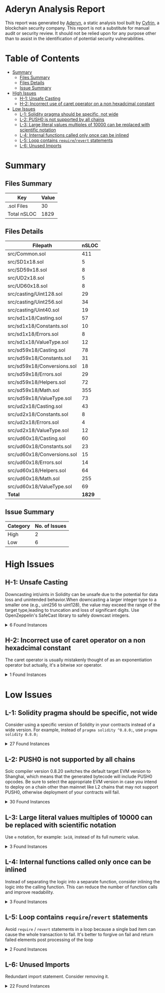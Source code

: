 # Aderyn Analysis Report

This report was generated by [Aderyn](https://github.com/Cyfrin/aderyn), a static analysis tool built by [Cyfrin](https://cyfrin.io), a blockchain security company. This report is not a substitute for manual audit or security review. It should not be relied upon for any purpose other than to assist in the identification of potential security vulnerabilities.
# Table of Contents

- [Summary](#summary)
  - [Files Summary](#files-summary)
  - [Files Details](#files-details)
  - [Issue Summary](#issue-summary)
- [High Issues](#high-issues)
  - [H-1: Unsafe Casting](#h-1-unsafe-casting)
  - [H-2: Incorrect use of caret operator on a non hexadcimal constant](#h-2-incorrect-use-of-caret-operator-on-a-non-hexadcimal-constant)
- [Low Issues](#low-issues)
  - [L-1: Solidity pragma should be specific, not wide](#l-1-solidity-pragma-should-be-specific-not-wide)
  - [L-2: PUSH0 is not supported by all chains](#l-2-push0-is-not-supported-by-all-chains)
  - [L-3: Large literal values multiples of 10000 can be replaced with scientific notation](#l-3-large-literal-values-multiples-of-10000-can-be-replaced-with-scientific-notation)
  - [L-4: Internal functions called only once can be inlined](#l-4-internal-functions-called-only-once-can-be-inlined)
  - [L-5: Loop contains `require`/`revert` statements](#l-5-loop-contains-requirerevert-statements)
  - [L-6: Unused Imports](#l-6-unused-imports)


# Summary

## Files Summary

| Key | Value |
| --- | --- |
| .sol Files | 30 |
| Total nSLOC | 1829 |


## Files Details

| Filepath | nSLOC |
| --- | --- |
| src/Common.sol | 411 |
| src/SD1x18.sol | 5 |
| src/SD59x18.sol | 8 |
| src/UD2x18.sol | 5 |
| src/UD60x18.sol | 8 |
| src/casting/Uint128.sol | 29 |
| src/casting/Uint256.sol | 34 |
| src/casting/Uint40.sol | 19 |
| src/sd1x18/Casting.sol | 57 |
| src/sd1x18/Constants.sol | 10 |
| src/sd1x18/Errors.sol | 8 |
| src/sd1x18/ValueType.sol | 12 |
| src/sd59x18/Casting.sol | 78 |
| src/sd59x18/Constants.sol | 31 |
| src/sd59x18/Conversions.sol | 18 |
| src/sd59x18/Errors.sol | 29 |
| src/sd59x18/Helpers.sol | 72 |
| src/sd59x18/Math.sol | 355 |
| src/sd59x18/ValueType.sol | 73 |
| src/ud2x18/Casting.sol | 43 |
| src/ud2x18/Constants.sol | 8 |
| src/ud2x18/Errors.sol | 4 |
| src/ud2x18/ValueType.sol | 12 |
| src/ud60x18/Casting.sol | 60 |
| src/ud60x18/Constants.sol | 23 |
| src/ud60x18/Conversions.sol | 15 |
| src/ud60x18/Errors.sol | 14 |
| src/ud60x18/Helpers.sol | 64 |
| src/ud60x18/Math.sol | 255 |
| src/ud60x18/ValueType.sol | 69 |
| **Total** | **1829** |


## Issue Summary

| Category | No. of Issues |
| --- | --- |
| High | 2 |
| Low | 6 |


# High Issues

## H-1: Unsafe Casting

Downcasting int/uints in Solidity can be unsafe due to the potential for data loss and unintended behavior.When downcasting a larger integer type to a smaller one (e.g., uint256 to uint128), the value may exceed the range of the target type,leading to truncation and loss of significant digits. Use OpenZeppelin's SafeCast library to safely downcast integers.

<details><summary>6 Found Instances</summary>


- Found in src/sd59x18/Casting.sol [Line: 31](../tests/prb-math/src/sd59x18/Casting.sol#L31)

	```solidity
	    result = SD1x18.wrap(int64(xInt));
	```

- Found in src/ud2x18/Casting.sol [Line: 54](../tests/prb-math/src/ud2x18/Casting.sol#L54)

	```solidity
	    result = uint40(xUint);
	```

- Found in src/ud60x18/Casting.sol [Line: 22](../tests/prb-math/src/ud60x18/Casting.sol#L22)

	```solidity
	    result = SD1x18.wrap(int64(uint64(xUint)));
	```

- Found in src/ud60x18/Casting.sol [Line: 33](../tests/prb-math/src/ud60x18/Casting.sol#L33)

	```solidity
	    result = UD2x18.wrap(uint64(xUint));
	```

- Found in src/ud60x18/Casting.sol [Line: 61](../tests/prb-math/src/ud60x18/Casting.sol#L61)

	```solidity
	    result = uint128(xUint);
	```

- Found in src/ud60x18/Casting.sol [Line: 72](../tests/prb-math/src/ud60x18/Casting.sol#L72)

	```solidity
	    result = uint40(xUint);
	```

</details>



## H-2: Incorrect use of caret operator on a non hexadcimal constant

The caret operator is usually mistakenly thought of as an exponentiation operator but actually, it's a bitwise xor operator.

<details><summary>1 Found Instances</summary>


- Found in src/Common.sol [Line: 452](../tests/prb-math/src/Common.sol#L452)

	```solidity
	        uint256 inverse = (3 * denominator) ^ 2;
	```

</details>



# Low Issues

## L-1: Solidity pragma should be specific, not wide

Consider using a specific version of Solidity in your contracts instead of a wide version. For example, instead of `pragma solidity ^0.8.0;`, use `pragma solidity 0.8.0;`

<details><summary>27 Found Instances</summary>


- Found in src/Common.sol [Line: 2](../tests/prb-math/src/Common.sol#L2)

	```solidity
	pragma solidity >=0.8.19;
	```

- Found in src/SD1x18.sol [Line: 2](../tests/prb-math/src/SD1x18.sol#L2)

	```solidity
	pragma solidity >=0.8.19;
	```

- Found in src/SD59x18.sol [Line: 2](../tests/prb-math/src/SD59x18.sol#L2)

	```solidity
	pragma solidity >=0.8.19;
	```

- Found in src/UD2x18.sol [Line: 2](../tests/prb-math/src/UD2x18.sol#L2)

	```solidity
	pragma solidity >=0.8.19;
	```

- Found in src/UD60x18.sol [Line: 2](../tests/prb-math/src/UD60x18.sol#L2)

	```solidity
	pragma solidity >=0.8.19;
	```

- Found in src/sd1x18/Casting.sol [Line: 2](../tests/prb-math/src/sd1x18/Casting.sol#L2)

	```solidity
	pragma solidity >=0.8.19;
	```

- Found in src/sd1x18/Constants.sol [Line: 2](../tests/prb-math/src/sd1x18/Constants.sol#L2)

	```solidity
	pragma solidity >=0.8.19;
	```

- Found in src/sd1x18/Errors.sol [Line: 2](../tests/prb-math/src/sd1x18/Errors.sol#L2)

	```solidity
	pragma solidity >=0.8.19;
	```

- Found in src/sd1x18/ValueType.sol [Line: 2](../tests/prb-math/src/sd1x18/ValueType.sol#L2)

	```solidity
	pragma solidity >=0.8.19;
	```

- Found in src/sd59x18/Casting.sol [Line: 2](../tests/prb-math/src/sd59x18/Casting.sol#L2)

	```solidity
	pragma solidity >=0.8.19;
	```

- Found in src/sd59x18/Constants.sol [Line: 2](../tests/prb-math/src/sd59x18/Constants.sol#L2)

	```solidity
	pragma solidity >=0.8.19;
	```

- Found in src/sd59x18/Conversions.sol [Line: 2](../tests/prb-math/src/sd59x18/Conversions.sol#L2)

	```solidity
	pragma solidity >=0.8.19;
	```

- Found in src/sd59x18/Errors.sol [Line: 2](../tests/prb-math/src/sd59x18/Errors.sol#L2)

	```solidity
	pragma solidity >=0.8.19;
	```

- Found in src/sd59x18/Helpers.sol [Line: 2](../tests/prb-math/src/sd59x18/Helpers.sol#L2)

	```solidity
	pragma solidity >=0.8.19;
	```

- Found in src/sd59x18/Math.sol [Line: 2](../tests/prb-math/src/sd59x18/Math.sol#L2)

	```solidity
	pragma solidity >=0.8.19;
	```

- Found in src/sd59x18/ValueType.sol [Line: 2](../tests/prb-math/src/sd59x18/ValueType.sol#L2)

	```solidity
	pragma solidity >=0.8.19;
	```

- Found in src/ud2x18/Casting.sol [Line: 2](../tests/prb-math/src/ud2x18/Casting.sol#L2)

	```solidity
	pragma solidity >=0.8.19;
	```

- Found in src/ud2x18/Constants.sol [Line: 2](../tests/prb-math/src/ud2x18/Constants.sol#L2)

	```solidity
	pragma solidity >=0.8.19;
	```

- Found in src/ud2x18/Errors.sol [Line: 2](../tests/prb-math/src/ud2x18/Errors.sol#L2)

	```solidity
	pragma solidity >=0.8.19;
	```

- Found in src/ud2x18/ValueType.sol [Line: 2](../tests/prb-math/src/ud2x18/ValueType.sol#L2)

	```solidity
	pragma solidity >=0.8.19;
	```

- Found in src/ud60x18/Casting.sol [Line: 2](../tests/prb-math/src/ud60x18/Casting.sol#L2)

	```solidity
	pragma solidity >=0.8.19;
	```

- Found in src/ud60x18/Constants.sol [Line: 2](../tests/prb-math/src/ud60x18/Constants.sol#L2)

	```solidity
	pragma solidity >=0.8.19;
	```

- Found in src/ud60x18/Conversions.sol [Line: 2](../tests/prb-math/src/ud60x18/Conversions.sol#L2)

	```solidity
	pragma solidity >=0.8.19;
	```

- Found in src/ud60x18/Errors.sol [Line: 2](../tests/prb-math/src/ud60x18/Errors.sol#L2)

	```solidity
	pragma solidity >=0.8.19;
	```

- Found in src/ud60x18/Helpers.sol [Line: 2](../tests/prb-math/src/ud60x18/Helpers.sol#L2)

	```solidity
	pragma solidity >=0.8.19;
	```

- Found in src/ud60x18/Math.sol [Line: 2](../tests/prb-math/src/ud60x18/Math.sol#L2)

	```solidity
	pragma solidity >=0.8.19;
	```

- Found in src/ud60x18/ValueType.sol [Line: 2](../tests/prb-math/src/ud60x18/ValueType.sol#L2)

	```solidity
	pragma solidity >=0.8.19;
	```

</details>



## L-2: PUSH0 is not supported by all chains

Solc compiler version 0.8.20 switches the default target EVM version to Shanghai, which means that the generated bytecode will include PUSH0 opcodes. Be sure to select the appropriate EVM version in case you intend to deploy on a chain other than mainnet like L2 chains that may not support PUSH0, otherwise deployment of your contracts will fail.

<details><summary>30 Found Instances</summary>


- Found in src/Common.sol [Line: 2](../tests/prb-math/src/Common.sol#L2)

	```solidity
	pragma solidity >=0.8.19;
	```

- Found in src/SD1x18.sol [Line: 2](../tests/prb-math/src/SD1x18.sol#L2)

	```solidity
	pragma solidity >=0.8.19;
	```

- Found in src/SD59x18.sol [Line: 2](../tests/prb-math/src/SD59x18.sol#L2)

	```solidity
	pragma solidity >=0.8.19;
	```

- Found in src/UD2x18.sol [Line: 2](../tests/prb-math/src/UD2x18.sol#L2)

	```solidity
	pragma solidity >=0.8.19;
	```

- Found in src/UD60x18.sol [Line: 2](../tests/prb-math/src/UD60x18.sol#L2)

	```solidity
	pragma solidity >=0.8.19;
	```

- Found in src/casting/Uint128.sol [Line: 2](../tests/prb-math/src/casting/Uint128.sol#L2)

	```solidity
	pragma solidity >=0.8.19;
	```

- Found in src/casting/Uint256.sol [Line: 2](../tests/prb-math/src/casting/Uint256.sol#L2)

	```solidity
	pragma solidity >=0.8.19;
	```

- Found in src/casting/Uint40.sol [Line: 2](../tests/prb-math/src/casting/Uint40.sol#L2)

	```solidity
	pragma solidity >=0.8.19;
	```

- Found in src/sd1x18/Casting.sol [Line: 2](../tests/prb-math/src/sd1x18/Casting.sol#L2)

	```solidity
	pragma solidity >=0.8.19;
	```

- Found in src/sd1x18/Constants.sol [Line: 2](../tests/prb-math/src/sd1x18/Constants.sol#L2)

	```solidity
	pragma solidity >=0.8.19;
	```

- Found in src/sd1x18/Errors.sol [Line: 2](../tests/prb-math/src/sd1x18/Errors.sol#L2)

	```solidity
	pragma solidity >=0.8.19;
	```

- Found in src/sd1x18/ValueType.sol [Line: 2](../tests/prb-math/src/sd1x18/ValueType.sol#L2)

	```solidity
	pragma solidity >=0.8.19;
	```

- Found in src/sd59x18/Casting.sol [Line: 2](../tests/prb-math/src/sd59x18/Casting.sol#L2)

	```solidity
	pragma solidity >=0.8.19;
	```

- Found in src/sd59x18/Constants.sol [Line: 2](../tests/prb-math/src/sd59x18/Constants.sol#L2)

	```solidity
	pragma solidity >=0.8.19;
	```

- Found in src/sd59x18/Conversions.sol [Line: 2](../tests/prb-math/src/sd59x18/Conversions.sol#L2)

	```solidity
	pragma solidity >=0.8.19;
	```

- Found in src/sd59x18/Errors.sol [Line: 2](../tests/prb-math/src/sd59x18/Errors.sol#L2)

	```solidity
	pragma solidity >=0.8.19;
	```

- Found in src/sd59x18/Helpers.sol [Line: 2](../tests/prb-math/src/sd59x18/Helpers.sol#L2)

	```solidity
	pragma solidity >=0.8.19;
	```

- Found in src/sd59x18/Math.sol [Line: 2](../tests/prb-math/src/sd59x18/Math.sol#L2)

	```solidity
	pragma solidity >=0.8.19;
	```

- Found in src/sd59x18/ValueType.sol [Line: 2](../tests/prb-math/src/sd59x18/ValueType.sol#L2)

	```solidity
	pragma solidity >=0.8.19;
	```

- Found in src/ud2x18/Casting.sol [Line: 2](../tests/prb-math/src/ud2x18/Casting.sol#L2)

	```solidity
	pragma solidity >=0.8.19;
	```

- Found in src/ud2x18/Constants.sol [Line: 2](../tests/prb-math/src/ud2x18/Constants.sol#L2)

	```solidity
	pragma solidity >=0.8.19;
	```

- Found in src/ud2x18/Errors.sol [Line: 2](../tests/prb-math/src/ud2x18/Errors.sol#L2)

	```solidity
	pragma solidity >=0.8.19;
	```

- Found in src/ud2x18/ValueType.sol [Line: 2](../tests/prb-math/src/ud2x18/ValueType.sol#L2)

	```solidity
	pragma solidity >=0.8.19;
	```

- Found in src/ud60x18/Casting.sol [Line: 2](../tests/prb-math/src/ud60x18/Casting.sol#L2)

	```solidity
	pragma solidity >=0.8.19;
	```

- Found in src/ud60x18/Constants.sol [Line: 2](../tests/prb-math/src/ud60x18/Constants.sol#L2)

	```solidity
	pragma solidity >=0.8.19;
	```

- Found in src/ud60x18/Conversions.sol [Line: 2](../tests/prb-math/src/ud60x18/Conversions.sol#L2)

	```solidity
	pragma solidity >=0.8.19;
	```

- Found in src/ud60x18/Errors.sol [Line: 2](../tests/prb-math/src/ud60x18/Errors.sol#L2)

	```solidity
	pragma solidity >=0.8.19;
	```

- Found in src/ud60x18/Helpers.sol [Line: 2](../tests/prb-math/src/ud60x18/Helpers.sol#L2)

	```solidity
	pragma solidity >=0.8.19;
	```

- Found in src/ud60x18/Math.sol [Line: 2](../tests/prb-math/src/ud60x18/Math.sol#L2)

	```solidity
	pragma solidity >=0.8.19;
	```

- Found in src/ud60x18/ValueType.sol [Line: 2](../tests/prb-math/src/ud60x18/ValueType.sol#L2)

	```solidity
	pragma solidity >=0.8.19;
	```

</details>



## L-3: Large literal values multiples of 10000 can be replaced with scientific notation

Use `e` notation, for example: `1e18`, instead of its full numeric value.

<details><summary>3 Found Instances</summary>


- Found in src/sd59x18/Constants.sol [Line: 44](../tests/prb-math/src/sd59x18/Constants.sol#L44)

	```solidity
	int256 constant uMAX_WHOLE_SD59x18 = 57896044618658097711785492504343953926634992332820282019728_000000000000000000;
	```

- Found in src/sd59x18/Constants.sol [Line: 52](../tests/prb-math/src/sd59x18/Constants.sol#L52)

	```solidity
	int256 constant uMIN_WHOLE_SD59x18 = -57896044618658097711785492504343953926634992332820282019728_000000000000000000;
	```

- Found in src/ud60x18/Constants.sol [Line: 36](../tests/prb-math/src/ud60x18/Constants.sol#L36)

	```solidity
	uint256 constant uMAX_WHOLE_UD60x18 = 115792089237316195423570985008687907853269984665640564039457_000000000000000000;
	```

</details>



## L-4: Internal functions called only once can be inlined

Instead of separating the logic into a separate function, consider inlining the logic into the calling function. This can reduce the number of function calls and improve readability.

<details><summary>3 Found Instances</summary>


- Found in src/Common.sol [Line: 387](../tests/prb-math/src/Common.sol#L387)

	```solidity
	function mulDiv(uint256 x, uint256 y, uint256 denominator) pure returns (uint256 result) {
	```

- Found in src/sd59x18/Math.sol [Line: 34](../tests/prb-math/src/sd59x18/Math.sol#L34)

	```solidity
	function abs(SD59x18 x) pure returns (SD59x18 result) {
	```

- Found in src/sd59x18/Math.sol [Line: 557](../tests/prb-math/src/sd59x18/Math.sol#L557)

	```solidity
	function mul(SD59x18 x, SD59x18 y) pure returns (SD59x18 result) {
	```

</details>



## L-5: Loop contains `require`/`revert` statements

Avoid `require` / `revert` statements in a loop because a single bad item can cause the whole transaction to fail. It's better to forgive on fail and return failed elements post processing of the loop

<details><summary>2 Found Instances</summary>


- Found in src/sd59x18/Math.sol [Line: 656](../tests/prb-math/src/sd59x18/Math.sol#L656)

	```solidity
	    for (yAux >>= 1; yAux > 0; yAux >>= 1) {
	```

- Found in src/ud60x18/Math.sol [Line: 537](../tests/prb-math/src/ud60x18/Math.sol#L537)

	```solidity
	    for (y >>= 1; y > 0; y >>= 1) {
	```

</details>



## L-6: Unused Imports

Redundant import statement. Consider removing it.

<details><summary>22 Found Instances</summary>


- Found in src/SD1x18.sol [Line: 22](../tests/prb-math/src/SD1x18.sol#L22)

	```solidity
	import "./sd1x18/Casting.sol";
	```

- Found in src/SD1x18.sol [Line: 23](../tests/prb-math/src/SD1x18.sol#L23)

	```solidity
	import "./sd1x18/Constants.sol";
	```

- Found in src/SD1x18.sol [Line: 24](../tests/prb-math/src/SD1x18.sol#L24)

	```solidity
	import "./sd1x18/Errors.sol";
	```

- Found in src/SD1x18.sol [Line: 25](../tests/prb-math/src/SD1x18.sol#L25)

	```solidity
	import "./sd1x18/ValueType.sol";
	```

- Found in src/SD59x18.sol [Line: 22](../tests/prb-math/src/SD59x18.sol#L22)

	```solidity
	import "./sd59x18/Casting.sol";
	```

- Found in src/SD59x18.sol [Line: 23](../tests/prb-math/src/SD59x18.sol#L23)

	```solidity
	import "./sd59x18/Constants.sol";
	```

- Found in src/SD59x18.sol [Line: 24](../tests/prb-math/src/SD59x18.sol#L24)

	```solidity
	import "./sd59x18/Conversions.sol";
	```

- Found in src/SD59x18.sol [Line: 25](../tests/prb-math/src/SD59x18.sol#L25)

	```solidity
	import "./sd59x18/Errors.sol";
	```

- Found in src/SD59x18.sol [Line: 26](../tests/prb-math/src/SD59x18.sol#L26)

	```solidity
	import "./sd59x18/Helpers.sol";
	```

- Found in src/SD59x18.sol [Line: 27](../tests/prb-math/src/SD59x18.sol#L27)

	```solidity
	import "./sd59x18/Math.sol";
	```

- Found in src/SD59x18.sol [Line: 28](../tests/prb-math/src/SD59x18.sol#L28)

	```solidity
	import "./sd59x18/ValueType.sol";
	```

- Found in src/UD2x18.sol [Line: 22](../tests/prb-math/src/UD2x18.sol#L22)

	```solidity
	import "./ud2x18/Casting.sol";
	```

- Found in src/UD2x18.sol [Line: 23](../tests/prb-math/src/UD2x18.sol#L23)

	```solidity
	import "./ud2x18/Constants.sol";
	```

- Found in src/UD2x18.sol [Line: 24](../tests/prb-math/src/UD2x18.sol#L24)

	```solidity
	import "./ud2x18/Errors.sol";
	```

- Found in src/UD2x18.sol [Line: 25](../tests/prb-math/src/UD2x18.sol#L25)

	```solidity
	import "./ud2x18/ValueType.sol";
	```

- Found in src/UD60x18.sol [Line: 22](../tests/prb-math/src/UD60x18.sol#L22)

	```solidity
	import "./ud60x18/Casting.sol";
	```

- Found in src/UD60x18.sol [Line: 23](../tests/prb-math/src/UD60x18.sol#L23)

	```solidity
	import "./ud60x18/Constants.sol";
	```

- Found in src/UD60x18.sol [Line: 24](../tests/prb-math/src/UD60x18.sol#L24)

	```solidity
	import "./ud60x18/Conversions.sol";
	```

- Found in src/UD60x18.sol [Line: 25](../tests/prb-math/src/UD60x18.sol#L25)

	```solidity
	import "./ud60x18/Errors.sol";
	```

- Found in src/UD60x18.sol [Line: 26](../tests/prb-math/src/UD60x18.sol#L26)

	```solidity
	import "./ud60x18/Helpers.sol";
	```

- Found in src/UD60x18.sol [Line: 27](../tests/prb-math/src/UD60x18.sol#L27)

	```solidity
	import "./ud60x18/Math.sol";
	```

- Found in src/UD60x18.sol [Line: 28](../tests/prb-math/src/UD60x18.sol#L28)

	```solidity
	import "./ud60x18/ValueType.sol";
	```

</details>



